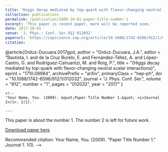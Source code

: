 ```yaml
---
title: "Higgs decay mediated by top-quark with flavor-changing neutral scalar interactions"
collection: publications
permalink: /publication/2009-10-01-paper-title-number-1
excerpt: 'This paper is recent paper, more will be reported soon.'
date: 2017-10-01
venue: 'J. Phys.: Conf. Ser.912 012032'
paperurl: 'https://iopscience.iop.org/article/10.1088/1742-6596/912/1/012032/pdf'
citation: 

```
@article{Orduz-Ducuara:2017gpd,
    author = "Orduz-Ducuara, J.A.",
    editor = "Bautista, I. and de la Cruz Burelo, E. and Fernández-Téllez, A. and López-Castro, G. and Rodríguez-Cahuantzi, M. and Roig, P.",
    title = "{Higgs decay mediated by top-quark with flavor-changing neutral scalar interactions}",
    eprint = "1710.08984",
    archivePrefix = "arXiv",
    primaryClass = "hep-ph",
    doi = "10.1088/1742-6596/912/1/012032",
    journal = "J. Phys. Conf. Ser.",
    volume = "912",
    number = "1",
    pages = "012032",
    year = "2017"
}
```
<!--
'Your Name, You. (2009). &quot;Paper Title Number 1.&quot; <i>Journal 1</i>. 1(1).'

---
```

This paper is about the number 1. The number 2 is left for future work.

[Download paper here](https://iopscience.iop.org/article/10.1088/1742-6596/912/1/012032/pdf)

Recommended citation: Your Name, You. (2009). "Paper Title Number 1." <i>Journal 1</i>. 1(1).
-->
